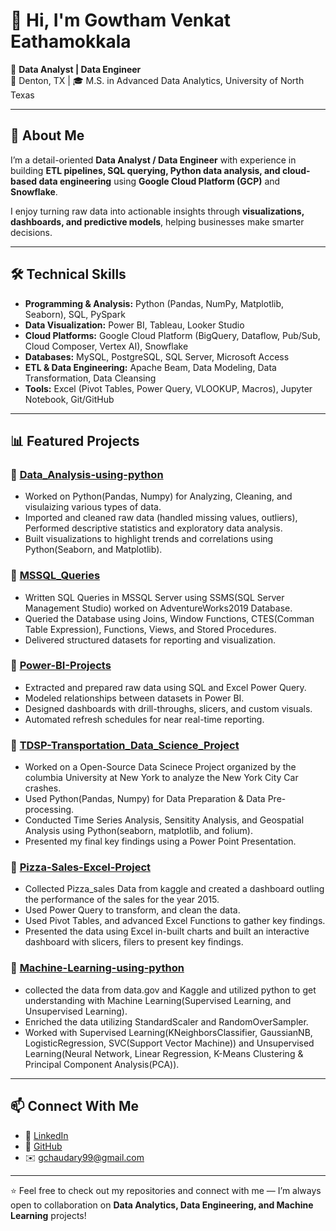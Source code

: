 # 👋 Hi, I'm Gowtham Venkat Eathamokkala  

🎯 **Data Analyst | Data Engineer**  
📍 Denton, TX | 🎓 M.S. in Advanced Data Analytics, University of North Texas  

---

## 🚀 About Me  
I’m a detail-oriented **Data Analyst / Data Engineer** with experience in building **ETL pipelines, SQL querying, Python data analysis, and cloud-based data engineering** using **Google Cloud Platform (GCP)** and **Snowflake**.  

I enjoy turning raw data into actionable insights through **visualizations, dashboards, and predictive models**, helping businesses make smarter decisions.  

---

## 🛠️ Technical Skills  
- **Programming & Analysis:** Python (Pandas, NumPy, Matplotlib, Seaborn), SQL, PySpark  
- **Data Visualization:** Power BI, Tableau, Looker Studio  
- **Cloud Platforms:** Google Cloud Platform (BigQuery, Dataflow, Pub/Sub, Cloud Composer, Vertex AI), Snowflake  
- **Databases:** MySQL, PostgreSQL, SQL Server, Microsoft Access  
- **ETL & Data Engineering:** Apache Beam, Data Modeling, Data Transformation, Data Cleansing  
- **Tools:** Excel (Pivot Tables, Power Query, VLOOKUP, Macros), Jupyter Notebook, Git/GitHub  

---

## 📊 Featured Projects  

### 🔹 [Data_Analysis-using-python](https://github.com/Gowthamch9/Data-Analysis-using-python)
- Worked on Python(Pandas, Numpy) for Analyzing, Cleaning, and visulaizing various types of data.
- Imported and cleaned raw data (handled missing values, outliers), Performed descriptive statistics and exploratory data analysis.
- Built visualizations to highlight trends and correlations using Python(Seaborn, and Matplotlib).

### 🔹 [MSSQL_Queries](https://github.com/Gowthamch9/MSSQL_Queries)
- Written SQL Queries in MSSQL Server using SSMS(SQL Server Management Studio) worked on AdventureWorks2019 Database.  
- Queried the Database using Joins, Window Functions, CTES(Comman Table Expression), Functions, Views, and Stored Procedures.  
- Delivered structured datasets for reporting and visualization. 

### 🔹 [Power-BI-Projects](https://github.com/Gowthamch9/Power-BI-Projects)  
- Extracted and prepared raw data using SQL and Excel Power Query.  
- Modeled relationships between datasets in Power BI.  
- Designed dashboards with drill-throughs, slicers, and custom visuals.
- Automated refresh schedules for near real-time reporting.

 ### 🔹 [TDSP-Transportation_Data_Science_Project](https://github.com/Gowthamch9/TDSP-Transportation_Data_Science_Project)  
- Worked on a Open-Source Data Scinece Project organized by the columbia University at New York to analyze the New York City Car crashes.
- Used Python(Pandas, Numpy) for Data Preparation & Data Pre-processing.
- Conducted Time Series Analysis, Sensitity Analysis, and Geospatial Analysis using Python(seaborn, matplotlib, and folium).    
- Presented my final key findings using a Power Point Presentation.
### 🔹 [Pizza-Sales-Excel-Project](https://github.com/Gowthamch9/Pizza-Sales-Excel-Project)  
- Collected Pizza_sales Data from kaggle and created a dashboard outling the performance of the sales for the year 2015.
- Used Power Query to transform, and clean the data.
- Used Pivot Tables, and advanced Excel Functions to gather key findings.
- Presented the data using Excel in-built charts and built an interactive dashboard with slicers, filers to present key findings.

### 🔹 [Machine-Learning-using-python](https://github.com/Gowthamch9/Machine-Learning-using-Python)  
- collected the data from data.gov and Kaggle and utilized python to get understanding with Machine Learning(Supervised Learning, and Unsupervised Learning).
- Enriched the data utilizing StandardScaler and RandomOverSampler.
- Worked with Supervised Learning(KNeighborsClassifier, GaussianNB, LogisticRegression, SVC(Support Vector Machine)) and Unsupervised Learning(Neural Network, Linear Regression, K-Means Clustering & Principal Component Analysis(PCA)).

---

## 📫 Connect With Me  
- 💼 [LinkedIn](https://www.linkedin.com/in/gowtham-eathamokkala)  
- 📂 [GitHub](https://github.com/Gowthamch9)  
- ✉️ gchaudary99@gmail.com  

---
⭐️ Feel free to check out my repositories and connect with me — I’m always open to collaboration on **Data Analytics, Data Engineering, and Machine Learning** projects!

